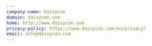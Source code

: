 ```yaml
---
company-name: Daisycon
domain: daisycon.com
home: http://www.daisycon.com
privacy-policy: https://www.daisycon.com/en/privacy/
email: info@daisycon.com
---
```




